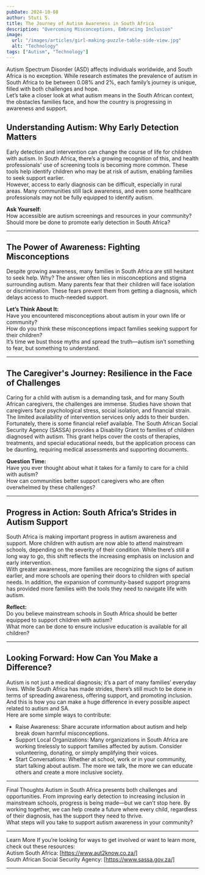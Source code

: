 ```yaml
---
pubDate: 2024-10-08
author: Stuti S.
title: The Journey of Autism Awareness in South Africa
description: "Overcoming Misconceptions, Embracing Inclusion"
image:
  url: "/images/articles/girl-making-puzzle-table-side-view.jpg"
  alt: "Technology"
tags: ["Autism", "Technology"]
---
```


Autism Spectrum Disorder (ASD) affects individuals worldwide, and South Africa is no exception. While research estimates the prevalence of autism in South Africa to be between 0.08% and 2%, each family’s journey is unique, filled with both challenges and hope.  
Let’s take a closer look at what autism means in the South African context, the obstacles families face, and how the country is progressing in awareness and support.

## Understanding Autism: Why Early Detection Matters  
Early detection and intervention can change the course of life for children with autism. In South Africa, there’s a growing recognition of this, and health professionals' use of screening tools is becoming more common. These tools help identify children who may be at risk of autism, enabling families to seek support earlier.  
However, access to early diagnosis can be difficult, especially in rural areas. Many communities still lack awareness, and even some healthcare professionals may not be fully equipped to identify autism.

**Ask Yourself:**  
How accessible are autism screenings and resources in your community?  
Should more be done to promote early detection in South Africa?

***

## The Power of Awareness: Fighting Misconceptions  
Despite growing awareness, many families in South Africa are still hesitant to seek help. Why? The answer often lies in misconceptions and stigma surrounding autism. Many parents fear that their children will face isolation or discrimination. These fears prevent them from getting a diagnosis, which delays access to much-needed support.

**Let’s Think About It:**  
Have you encountered misconceptions about autism in your own life or community?  
How do you think these misconceptions impact families seeking support for their children?  
It’s time we bust those myths and spread the truth—autism isn’t something to fear, but something to understand.

***

## The Caregiver's Journey: Resilience in the Face of Challenges
Caring for a child with autism is a demanding task, and for many South African caregivers, the challenges are immense. Studies have shown that caregivers face psychological stress, social isolation, and financial strain. The limited availability of intervention services only adds to their burden.  
Fortunately, there is some financial relief available. The South African Social Security Agency (SASSA) provides a Disability Grant to families of children diagnosed with autism. This grant helps cover the costs of therapies, treatments, and special educational needs, but the application process can be daunting, requiring medical assessments and supporting documents.

**Question Time:**  
Have you ever thought about what it takes for a family to care for a child with autism?  
How can communities better support caregivers who are often overwhelmed by these challenges?

***
## Progress in Action: South Africa’s Strides in Autism Support 
South Africa is making important progress in autism awareness and support. More children with autism are now able to attend mainstream schools, depending on the severity of their condition. While there’s still a long way to go, this shift reflects the increasing emphasis on inclusion and early intervention.  
With greater awareness, more families are recognizing the signs of autism earlier, and more schools are opening their doors to children with special needs. In addition, the expansion of community-based support programs has provided more families with the tools they need to navigate life with autism.

**Reflect:**  
Do you believe mainstream schools in South Africa should be better equipped to support children with autism?  
What more can be done to ensure inclusive education is available for all children?

***
## Looking Forward: How Can You Make a Difference?  
Autism is not just a medical diagnosis; it’s a part of many families’ everyday lives. While South Africa has made strides, there’s still much to be done in terms of spreading awareness, offering support, and promoting inclusion. And this is how you can make a huge difference in every possible aspect related to autism and SA.  
Here are some simple ways to contribute:  
- Raise Awareness: Share accurate information about autism and help break down harmful misconceptions.  
- Support Local Organizations: Many organizations in South Africa are working tirelessly to support families affected by autism. Consider volunteering, donating, or simply amplifying their voices.  
- Start Conversations: Whether at school, work or in your community, start talking about autism. The more we talk, the more we can educate others and create a more inclusive society.
*** 

Final Thoughts
Autism in South Africa presents both challenges and opportunities. From improving early detection to increasing inclusion in mainstream schools, progress is being made—but we can’t stop here. By working together, we can help create a future where every child, regardless of their diagnosis, has the support they need to thrive.  
What steps will you take to support autism awareness in your community?

*** 
Learn More
If you’re looking for ways to get involved or want to learn more, check out these resources:  
Autism South Africa: [https://www.aut2know.co.za/]  
South African Social Security Agency: [https://www.sassa.gov.za/]  
***
